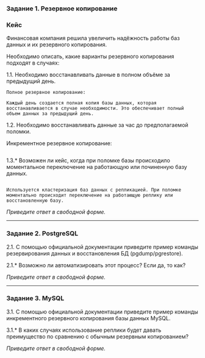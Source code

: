 ### Задание 1. Резервное копирование

### Кейс
Финансовая компания решила увеличить надёжность работы баз данных и их резервного копирования. 

Необходимо описать, какие варианты резервного копирования подходят в случаях: 

1.1. Необходимо восстанавливать данные в полном объёме за предыдущий день.

```
Полное резервное копирование:

Каждый день создается полная копия базы данных, которая восстанавливается в случае необходимости. Это обеспечивает полный объем данных за предыдущий день.

```
1.2. Необходимо восстанавливать данные за час до предполагаемой поломки. 

Инкрементное резервное копирование: 

``` База регулярно сохраняется в полном объеме, а затем каждый час создаются инкрементные копии, содержащие изменения с момента последнего полного или инкрементного бэкапа.
```
1.3.* Возможен ли кейс, когда при поломке базы происходило моментальное переключение на работающую или починенную базу данных.

``` Кластеризация и репликация:

Используется кластеризация баз данных с репликацией. При поломке моментально происходит переключение на работающую реплику или восстановленную базу.
```

*Приведите ответ в свободной форме.*

---

### Задание 2. PostgreSQL

2.1. С помощью официальной документации приведите пример команды резервирования данных и восстановления БД (pgdump/pgrestore).

2.1.* Возможно ли автоматизировать этот процесс? Если да, то как?

*Приведите ответ в свободной форме.*

---

### Задание 3. MySQL

3.1. С помощью официальной документации приведите пример команды инкрементного резервного копирования базы данных MySQL. 

3.1.* В каких случаях использование реплики будет давать преимущество по сравнению с обычным резервным копированием?

*Приведите ответ в свободной форме.*
